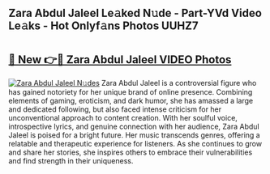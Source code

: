 ## Zara Abdul Jaleel Le𝚊ked N𝚞de - Part-YVd Video Le𝚊ks - Hot Onlyf𝚊ns Photos UUHZ7

# <h2><a href="http://ab82631.deff.icu/?id=Zara+Abdul+Jaleel">🔗 New 👉🔴 Zara Abdul Jaleel VIDEO Photos</a></h2>

[![Zara Abdul Jaleel N𝚞des](https://i.imgur.com/rIISA9y.gif)](http://ab82631.deff.icu/?id=Zara+Abdul+Jaleel)
Zara Abdul Jaleel is a controversial figure who has gained notoriety for her unique brand of online presence. Combining elements of gaming, eroticism, and dark humor, she has amassed a large and dedicated following, but also faced intense criticism for her unconventional approach to content creation. With her soulful voice, introspective lyrics, and genuine connection with her audience, Zara Abdul Jaleel is poised for a bright future. Her music transcends genres, offering a relatable and therapeutic experience for listeners. As she continues to grow and share her stories, she inspires others to embrace their vulnerabilities and find strength in their uniqueness.
